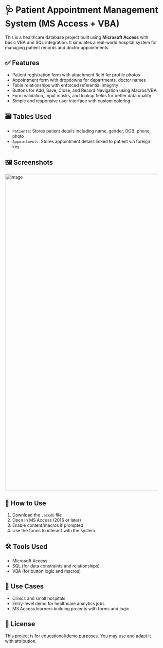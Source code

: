 # 🩺 Patient Appointment Management System (MS Access + VBA)

This is a healthcare database project built using **Microsoft Access** with basic VBA and SQL integration. It simulates a real-world hospital system for managing patient records and doctor appointments.

## ✅ Features
- Patient registration form with attachment field for profile photos
- Appointment form with dropdowns for departments, doctor names
- Table relationships with enforced referential integrity
- Buttons for Add, Save, Close, and Record Navigation using Macros/VBA
- Form validation, input masks, and lookup fields for better data quality
- Simple and responsive user interface with custom coloring

## 🗃️ Tables Used
- `Patients`: Stores patient details including name, gender, DOB, phone, photo
- `Appointments`: Stores appointment details linked to patient via foreign key

## 🖼️ Screenshots

<img width="923" height="1036" alt="image" src="https://github.com/user-attachments/assets/0dc22e2c-8930-4e2b-bdb1-3455cadf1669" />


## 📂 How to Use
1. Download the `.accdb` file
2. Open in MS Access (2016 or later)
3. Enable content/macros if prompted
4. Use the forms to interact with the system

## 🛠️ Tools Used
- Microsoft Access
- SQL (for data constraints and relationships)
- VBA (for button logic and macros)

## 🎯 Use Cases
- Clinics and small hospitals
- Entry-level demo for healthcare analytics jobs
- MS Access learners building projects with forms and logic

## 📄 License
This project is for educational/demo purposes. You may use and adapt it with attribution.
